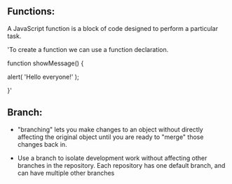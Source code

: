 ## Functions:
A JavaScript function is a block of code designed to perform a particular task.

 'To create a function we can use a function declaration.
 
function showMessage() {

  alert( 'Hello everyone!' );
  
}'

## Branch:
* "branching" lets you make changes to an object without directly affecting the original object until you are ready to "merge" those changes back in.

* Use a branch to isolate development work without affecting other branches in the repository. Each repository has one default branch, and can have multiple other branches 
